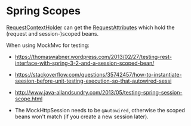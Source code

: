 # Spring Scopes

[RequestContextHolder](https://docs.spring.io/spring-framework/docs/5.0.2.RELEASE/javadoc-api/org/springframework/web/context/request/RequestContextHolder.html#currentRequestAttributes--) can get the [RequestAttributes](https://docs.spring.io/spring-framework/docs/5.0.2.RELEASE/javadoc-api/org/springframework/web/context/request/RequestAttributes.html) which hold the (request and session-)scoped beans.

 When using MockMvc for testing:
 * <https://thomaswabner.wordpress.com/2013/02/27/testing-rest-interface-with-spring-3-2-and-a-session-scoped-bean/>
 * <https://stackoverflow.com/questions/35742457/how-to-instantiate-seesion-before-unit-testing-execution-so-that-autowired-sessi>
 * <http://www.java-allandsundry.com/2013/05/testing-spring-session-scope.html>
 
 * The MockHttpSession needs to be `@Autowired`, otherwise the scoped beans won't match (if you create a new session later).